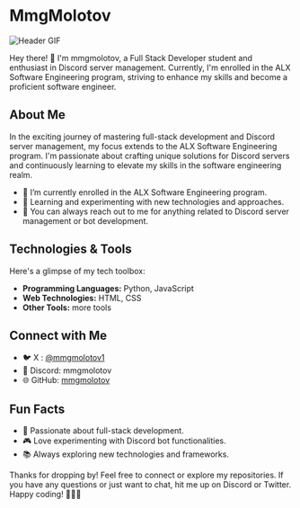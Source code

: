 # MmgMolotov

![Header GIF](https://user-images.githubusercontent.com/74038190/212749695-a6817c5a-a794-462b-afca-1b5ce7dd5e63.gif)

Hey there! 👋 I'm mmgmolotov, a Full Stack Developer student and enthusiast in Discord server management. Currently, I'm enrolled in the ALX Software Engineering program, striving to enhance my skills and become a proficient software engineer.

## About Me

In the exciting journey of mastering full-stack development and Discord server management, my focus extends to the ALX Software Engineering program. I'm passionate about crafting unique solutions for Discord servers and continuously learning to elevate my skills in the software engineering realm.

- 🔭 I’m currently enrolled in the ALX Software Engineering program.
- 🌱 Learning and experimenting with new technologies and approaches.
- 💬 You can always reach out to me for anything related to Discord server management or bot development.

## Technologies & Tools

Here's a glimpse of my tech toolbox:

- **Programming Languages:** Python, JavaScript
- **Web Technologies:** HTML, CSS
- **Other Tools:** more tools

## Connect with Me

- 🐦 X      : [@mmgmolotov1](https://twitter.com/mmgmolotov1)
- 💬 Discord: mmgmolotov
- 🌐 GitHub: [mmgmolotov](https://github.com/mmgmolotov)

## Fun Facts

- 🚀 Passionate about full-stack development.
- 🎮 Love experimenting with Discord bot functionalities.
- 📚 Always exploring new technologies and frameworks.

Thanks for dropping by! Feel free to connect or explore my repositories. If you have any questions or just want to chat, hit me up on Discord or Twitter. Happy coding! 👨‍💻🚀

<!---
mmgmolotov/mmgmolotov is a ✨ special ✨ repository because its `README.md` (this file) appears on your GitHub profile.
You can click the Preview link to take a look at your changes.
--->
